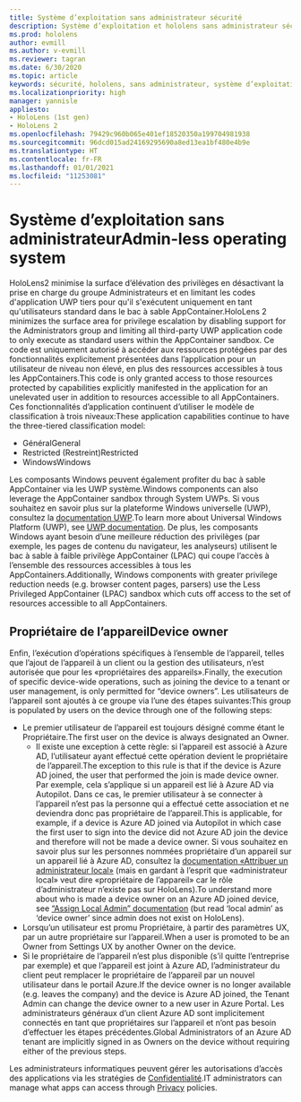```yaml
---
title: Système d’exploitation sans administrateur sécurité
description: Système d’exploitation et hololens sans administrateur sécurité
ms.prod: hololens
author: evmill
ms.author: v-evmill
ms.reviewer: tagran
ms.date: 6/30/2020
ms.topic: article
keywords: sécurité, hololens, sans administrateur, système d’exploitation, système d’exploitation sans administrateur, système d’exploitation avec administrateur, hololens 2, sécurité hololens2,
ms.localizationpriority: high
manager: yannisle
appliesto:
- HoloLens (1st gen)
- HoloLens 2
ms.openlocfilehash: 79429c960b065e401ef18520350a199704981938
ms.sourcegitcommit: 96dcd015ad24169295690a8ed13ea1bf480e4b9e
ms.translationtype: HT
ms.contentlocale: fr-FR
ms.lasthandoff: 01/01/2021
ms.locfileid: "11253081"
---
```

# <span data-ttu-id="bd3f9-104">Système d’exploitation sans administrateur</span><span class="sxs-lookup"><span data-stu-id="bd3f9-104">Admin-less operating system</span></span>

<span data-ttu-id="bd3f9-105">HoloLens2 minimise la surface d’élévation des privilèges en désactivant la prise en charge du groupe Administrateurs et en limitant les codes d'application UWP tiers pour qu'il s'exécutent uniquement en tant qu'utilisateurs standard dans le bac à sable AppContainer.</span><span class="sxs-lookup"><span data-stu-id="bd3f9-105">HoloLens 2 minimizes the surface area for privilege escalation by disabling support for the Administrators group and limiting all third-party UWP application code to only execute as standard users within the AppContainer sandbox.</span></span> <span data-ttu-id="bd3f9-106">Ce code est uniquement autorisé à accéder aux ressources protégées par des fonctionnalités explicitement présentées dans l’application pour un utilisateur de niveau non élevé, en plus des ressources accessibles à tous les AppContainers.</span><span class="sxs-lookup"><span data-stu-id="bd3f9-106">This code is only granted access to those resources protected by capabilities explicitly manifested in the application for an unelevated user in addition to resources accessible to all AppContainers.</span></span>
<span data-ttu-id="bd3f9-107">Ces fonctionnalités d’application continuent d’utiliser le modèle de classification à trois niveaux:</span><span class="sxs-lookup"><span data-stu-id="bd3f9-107">These application capabilities continue to have the three-tiered classification model:</span></span>
  * <span data-ttu-id="bd3f9-108">Général</span><span class="sxs-lookup"><span data-stu-id="bd3f9-108">General</span></span>
  * <span data-ttu-id="bd3f9-109">Restricted (Restreint)</span><span class="sxs-lookup"><span data-stu-id="bd3f9-109">Restricted</span></span>
  * <span data-ttu-id="bd3f9-110">Windows</span><span class="sxs-lookup"><span data-stu-id="bd3f9-110">Windows</span></span>

<span data-ttu-id="bd3f9-111">Les composants Windows peuvent également profiter du bac à sable AppContainer via les UWP système.</span><span class="sxs-lookup"><span data-stu-id="bd3f9-111">Windows components can also leverage the AppContainer sandbox through System UWPs.</span></span> <span data-ttu-id="bd3f9-112">Si vous souhaitez en savoir plus sur la plateforme Windows universelle (UWP), consultez la [documentation UWP](https://docs.microsoft.com/windows/uwp/).</span><span class="sxs-lookup"><span data-stu-id="bd3f9-112">To learn more about Universal Windows Platform (UWP), see [UWP documentation](https://docs.microsoft.com/windows/uwp/).</span></span> <span data-ttu-id="bd3f9-113">De plus, les composants Windows ayant besoin d’une meilleure réduction des privilèges (par exemple, les pages de contenu du navigateur, les analyseurs) utilisent le bac à sable à faible privilège AppContainer (LPAC) qui coupe l’accès à l’ensemble des ressources accessibles à tous les AppContainers.</span><span class="sxs-lookup"><span data-stu-id="bd3f9-113">Additionally, Windows components with greater privilege reduction needs (e.g. browser content pages, parsers) use the Less Privileged AppContainer (LPAC) sandbox which cuts off access to the set of resources accessible to all AppContainers.</span></span>

## <span data-ttu-id="bd3f9-114">Propriétaire de l’appareil</span><span class="sxs-lookup"><span data-stu-id="bd3f9-114">Device owner</span></span>

<span data-ttu-id="bd3f9-115">Enfin, l’exécution d’opérations spécifiques à l’ensemble de l’appareil, telles que l’ajout de l’appareil à un client ou la gestion des utilisateurs, n’est autorisée que pour les «propriétaires des appareils».</span><span class="sxs-lookup"><span data-stu-id="bd3f9-115">Finally, the execution of specific device-wide operations, such as joining the device to a tenant or user management, is only permitted for “device owners”.</span></span> <span data-ttu-id="bd3f9-116">Les utilisateurs de l’appareil sont ajoutés à ce groupe via l’une des étapes suivantes:</span><span class="sxs-lookup"><span data-stu-id="bd3f9-116">This group is populated by users on the device through one of the following steps:</span></span>
  * <span data-ttu-id="bd3f9-117">Le premier utilisateur de l’appareil est toujours désigné comme étant le Propriétaire.</span><span class="sxs-lookup"><span data-stu-id="bd3f9-117">The first user on the device is always designated an Owner.</span></span> 
    * <span data-ttu-id="bd3f9-118">Il existe une exception à cette règle: si l’appareil est associé à Azure AD, l’utilisateur ayant effectué cette opération devient le propriétaire de l’appareil.</span><span class="sxs-lookup"><span data-stu-id="bd3f9-118">The exception to this rule is that if the device is Azure AD joined, the user that performed the join is made device owner.</span></span> <span data-ttu-id="bd3f9-119">Par exemple, cela s’applique si un appareil est lié à Azure AD via Autopilot. Dans ce cas, le premier utilisateur à se connecter à l’appareil n’est pas la personne qui a effectué cette association et ne deviendra donc pas propriétaire de l’appareil.</span><span class="sxs-lookup"><span data-stu-id="bd3f9-119">This is applicable, for example, if a device is Azure AD joined via Autopilot in which case the first user to sign into the device did not Azure AD join the device and therefore will not be made a device owner.</span></span> <span data-ttu-id="bd3f9-120">Si vous souhaitez en savoir plus sur les personnes nommées propriétaire d’un appareil sur un appareil lié à Azure AD, consultez la [documentation «Attribuer un administrateur local»](https://docs.microsoft.com/azure/active-directory/devices/assign-local-admin) (mais en gardant à l’esprit que «administrateur local» veut dire «propriétaire de l’appareil» car le rôle d’administrateur n’existe pas sur HoloLens).</span><span class="sxs-lookup"><span data-stu-id="bd3f9-120">To understand more about who is made a device owner on an Azure AD joined device, see [“Assign Local Admin” documentation](https://docs.microsoft.com/azure/active-directory/devices/assign-local-admin) (but read ‘local admin’ as ‘device owner’ since admin does not exist on HoloLens).</span></span>
  * <span data-ttu-id="bd3f9-121">Lorsqu’un utilisateur est promu Propriétaire, à partir des paramètres UX, par un autre propriétaire sur l’appareil.</span><span class="sxs-lookup"><span data-stu-id="bd3f9-121">When a user is promoted to be an Owner from Settings UX by another Owner on the device.</span></span>
  * <span data-ttu-id="bd3f9-122">Si le propriétaire de l’appareil n’est plus disponible (s’il quitte l’entreprise par exemple) et que l’appareil est joint à Azure AD, l’administrateur du client peut remplacer le propriétaire de l’appareil par un nouvel utilisateur dans le portail Azure.</span><span class="sxs-lookup"><span data-stu-id="bd3f9-122">If the device owner is no longer available (e.g. leaves the company) and the device is Azure AD joined, the Tenant Admin can change the device owner to a new user in Azure Portal.</span></span>
<span data-ttu-id="bd3f9-123">Les administrateurs généraux d’un client Azure AD sont implicitement connectés en tant que propriétaires sur l’appareil et n’ont pas besoin d’effectuer les étapes précédentes.</span><span class="sxs-lookup"><span data-stu-id="bd3f9-123">Global Administrators of an Azure AD tenant are implicitly signed in as Owners on the device without requiring either of the previous steps.</span></span> 

<span data-ttu-id="bd3f9-124">Les administrateurs informatiques peuvent gérer les autorisations d’accès des applications via les stratégies de [Confidentialité](https://docs.microsoft.com/windows/client-management/mdm/policy-csp-privacy).</span><span class="sxs-lookup"><span data-stu-id="bd3f9-124">IT administrators can manage what apps can access through [Privacy](https://docs.microsoft.com/windows/client-management/mdm/policy-csp-privacy) policies.</span></span> 
